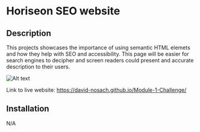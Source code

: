 # Horiseon SEO website

## Description

This projects showcases the importance of using semantic HTML elemets and how they help with SEO and accessibility.
This page will be easier for search engines to decipher and screen readers could present and accurate description to their
users.

![Alt text](/assets/images/web-screenshot.png" "Web Screenshot")

Link to live website: https://david-nosach.github.io/Module-1-Challenge/

## Installation

N/A
